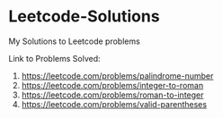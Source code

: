 # Leetcode-Solutions
My Solutions to Leetcode problems

Link to Problems Solved:

1) https://leetcode.com/problems/palindrome-number
2) https://leetcode.com/problems/integer-to-roman
3) https://leetcode.com/problems/roman-to-integer
4) https://leetcode.com/problems/valid-parentheses
